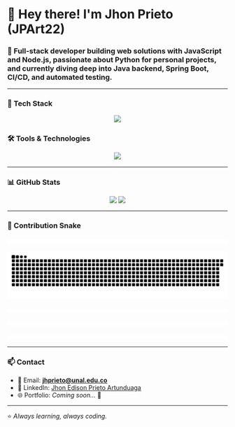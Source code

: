 # 👋 Hey there! I'm **Jhon Prieto (JPArt22)**

### 🚀 Full-stack developer building web solutions with JavaScript and Node.js, passionate about Python for personal projects, and currently diving deep into Java backend, Spring Boot, CI/CD, and automated testing.

---

### 🧰 Tech Stack

<p align="center">
  <a href="https://skillicons.dev">
    <img src="https://skillicons.dev/icons?i=python,java,javascript,nodejs,html,css,latex,matlab,c,mysql,assembly&perline=8" />
  </a>
</p>

### 🛠 Tools & Technologies

<p align="center">
  <a href="https://skillicons.dev">
    <img src="https://skillicons.dev/icons?i=git,github,vscode,jenkins,docker,jira,selenium&perline=8" />
  </a>
</p>

---

### 📊 GitHub Stats

<div align="center">
  <img height=200 src="https://github-readme-stats.vercel.app/api?username=JPart22&show_icons=true&theme=aura&rank_icon=github"/>
  <img height=200 src="https://github-readme-stats.vercel.app/api/top-langs/?username=JPart22&layout=donut&theme=aura&hide=html,css"/>
</div>

---

### 🐍 Contribution Snake

<p align="center">
  <img src="https://raw.githubusercontent.com/JPArt22/JPArt22/output/github-contribution-grid-snake.svg" />
</p>

![Snake dark](https://github.com/JPArt22/JPArt22/blob/output/github-contribution-grid-snake-dark.svg#gh-dark-mode-only)

<p align="center">
  <img src="https://github.com/JPArt22/JPArt22/blob/output/github-contribution-grid-snake.svg" />
</p>

<div align="center">
    
![Snake animation](https://github.com/JPArt22/JPArt22/blob/output/github-contribution-grid-snake.svg)
</div>

![Snake animation](https://github.com/JPArt22/JPArt22/blob/output/github-contribution-grid-snake.svg?raw=true&v=123456)


---

### 📫 Contact

- 📩 Email: **jhprieto@unal.edu.co**
- 💼 LinkedIn: [Jhon Edison Prieto Artunduaga](https://www.linkedin.com/in/jhon-edison-prieto-artunduaga-5105b1275/)
- 🌐 Portfolio: _Coming soon..._ 🚧

---

⭐ *Always learning, always coding.*
